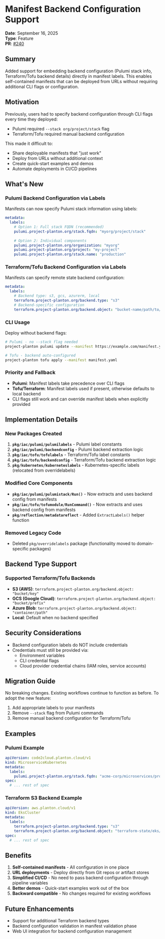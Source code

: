 # Manifest Backend Configuration Support

**Date**: September 16, 2025  
**Type**: Feature  
**PR**: [#240](https://github.com/project-planton/project-planton/pull/240)

## Summary

Added support for embedding backend configuration (Pulumi stack info, Terraform/Tofu backend details) directly in manifest labels. This enables self-contained manifests that can be deployed from URLs without requiring additional CLI flags or configuration.

## Motivation

Previously, users had to specify backend configuration through CLI flags every time they deployed:
- Pulumi required `--stack org/project/stack` flag
- Terraform/Tofu required manual backend configuration

This made it difficult to:
- Share deployable manifests that "just work"
- Deploy from URLs without additional context
- Create quick-start examples and demos
- Automate deployments in CI/CD pipelines

## What's New

### Pulumi Backend Configuration via Labels

Manifests can now specify Pulumi stack information using labels:

```yaml
metadata:
  labels:
    # Option 1: Full stack FQDN (recommended)
    pulumi.project-planton.org/stack.fqdn: "myorg/project/stack"
    
    # Option 2: Individual components
    pulumi.project-planton.org/organization: "myorg"
    pulumi.project-planton.org/project: "my-project"  
    pulumi.project-planton.org/stack.name: "production"
```

### Terraform/Tofu Backend Configuration via Labels

Manifests can specify remote state backend configuration:

```yaml
metadata:
  labels:
    # Backend type: s3, gcs, azurerm, local
    terraform.project-planton.org/backend.type: "s3"
    # Backend-specific configuration
    terraform.project-planton.org/backend.object: "bucket-name/path/to/state.tfstate"
```

### CLI Usage

Deploy without backend flags:

```bash
# Pulumi - no --stack flag needed
project-planton pulumi update --manifest https://example.com/manifest.yaml

# Tofu - backend auto-configured
project-planton tofu apply --manifest manifest.yaml
```

### Priority and Fallback

- **Pulumi**: Manifest labels take precedence over CLI flags
- **Tofu/Terraform**: Manifest labels used if present, otherwise defaults to local backend
- CLI flags still work and can override manifest labels when explicitly provided

## Implementation Details

### New Packages Created

1. **`pkg/iac/pulumi/pulumilabels`** - Pulumi label constants
2. **`pkg/iac/pulumi/backendconfig`** - Pulumi backend extraction logic
3. **`pkg/iac/tofu/tofulabels`** - Terraform/Tofu label constants
4. **`pkg/iac/tofu/backendconfig`** - Terraform/Tofu backend extraction logic
5. **`pkg/kubernetes/kuberneteslabels`** - Kubernetes-specific labels (relocated from overridelabels)

### Modified Core Components

- **`pkg/iac/pulumi/pulumistack/Run()`** - Now extracts and uses backend config from manifests
- **`pkg/iac/tofu/tofumodule/RunCommand()`** - Now extracts and uses backend config from manifests
- **`pkg/reflection/metadatareflect`** - Added `ExtractLabels()` helper function

### Removed Legacy Code

- Deleted `pkg/overridelabels` package (functionality moved to domain-specific packages)

## Backend Type Support

### Supported Terraform/Tofu Backends

- **S3 (AWS)**: `terraform.project-planton.org/backend.object: "bucket/key"`
- **GCS (Google Cloud)**: `terraform.project-planton.org/backend.object: "bucket/prefix"`
- **Azure Blob**: `terraform.project-planton.org/backend.object: "container/path"`
- **Local**: Default when no backend specified

## Security Considerations

- Backend configuration labels do NOT include credentials
- Credentials must still be provided via:
  - Environment variables
  - CLI credential flags
  - Cloud provider credential chains (IAM roles, service accounts)

## Migration Guide

No breaking changes. Existing workflows continue to function as before. To adopt the new feature:

1. Add appropriate labels to your manifests
2. Remove `--stack` flag from Pulumi commands
3. Remove manual backend configuration for Terraform/Tofu

## Examples

### Pulumi Example

```yaml
apiVersion: code2cloud.planton.cloud/v1
kind: MicroserviceKubernetes
metadata:
  labels:
    pulumi.project-planton.org/stack.fqdn: "acme-corp/microservices/production"
spec:
  # ... rest of spec
```

### Terraform S3 Backend Example

```yaml
apiVersion: aws.planton.cloud/v1
kind: EksCluster
metadata:
  labels:
    terraform.project-planton.org/backend.type: "s3"
    terraform.project-planton.org/backend.object: "terraform-state/eks/prod/terraform.tfstate"
spec:
  # ... rest of spec
```

## Benefits

1. **Self-contained manifests** - All configuration in one place
2. **URL deployments** - Deploy directly from Git repos or artifact stores
3. **Simplified CI/CD** - No need to pass backend configuration through pipeline variables
4. **Better demos** - Quick-start examples work out of the box
5. **Backward compatible** - No changes required for existing workflows

## Future Enhancements

- Support for additional Terraform backend types
- Backend configuration validation in manifest validation phase
- Web UI integration for backend configuration management
